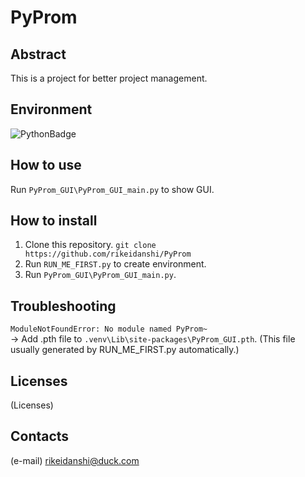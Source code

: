 # PyProm
## Abstract
This is a project for better project management.  
## Environment
![PythonBadge](https://img.shields.io/badge/Python-3.10-%3776AB?logo=python)  
## How to use
Run `PyProm_GUI\PyProm_GUI_main.py` to show GUI.  
## How to install
1. Clone this repository. `git clone https://github.com/rikeidanshi/PyProm`  
2. Run `RUN_ME_FIRST.py` to create environment.
3. Run `PyProm_GUI\PyProm_GUI_main.py`.  
## Troubleshooting
`ModuleNotFoundError: No module named PyProm~`  
-> Add .pth file to `.venv\Lib\site-packages\PyProm_GUI.pth`. (This file usually generated by RUN_ME_FIRST.py automatically.)  
## Licenses
(Licenses)
## Contacts
(e-mail) rikeidanshi@duck.com


